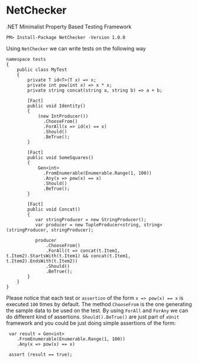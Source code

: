 # NetChecker
.NET Minimalist Property Based Testing Framework

```
PM> Install-Package NetChecker -Version 1.0.0
```

Using  `NetChecker` we can write tests on the following way

```
namespace tests
{
    public class MyTest
    {
        private T id<T>(T x) => x;
        private int pow(int x) => x * x;
        private string concat(string a, string b) => a + b; 

        [Fact]
        public void Identity()
        {
            (new IntProducer())
              .ChooseFrom()
              .ForAll(x => id(x) == x)
              .Should()
              .BeTrue();
        }

        [Fact]
        public void SomeSquares()
        {
            Gen<int>
              .FromEnumerable(Enumerable.Range(1, 100))
              .Any(x => pow(x) == x)
              .Should()
              .BeTrue();
        }

        [Fact]
        public void Concat()
        {
           var stringProducer = new StringProducer(); 
           var producer = new TupleProducer<string, string>(stringProducer, stringProducer);

           producer
               .ChooseFrom()
               .ForAll(t => concat(t.Item1, t.Item2).StartsWith(t.Item1) && concat(t.Item1, t.Item2).EndsWith(t.Item2))
               .Should()
               .BeTrue();
        } 
    }
}
```
Please notice that each test or `assertion` of the form `x => pow(x) == x` is executed `100` times by default. The method `ChooseFrom` is the one generating the sample data to be used on the test. By using `ForAll` and `ForAny` we can do different kind of assertions. `Should().BeTrue()` are just part of `xUnit` framework and you could be just doing simple assertions of the form:
```
 var result = Gen<int>
    .FromEnumerable(Enumerable.Range(1, 100))
    .Any(x => pow(x) == x)
   
 assert (result == true);
```
